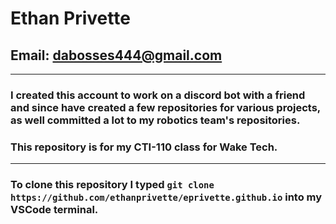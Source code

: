 # Ethan Privette
## Email: dabosses444@gmail.com

<hr>

### I created this account to work on a discord bot with a friend and since have created a few repositories for various projects, as well committed a lot to my robotics team's repositories.

### This repository is for my CTI-110 class for Wake Tech.

<hr>

### To clone this repository I typed `git clone https://github.com/ethanprivette/eprivette.github.io` into my VSCode terminal.